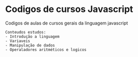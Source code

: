 # Codigos de cursos Javascript

Codigos de aulas de cursos gerais da linguagem javascript

    Conteudos estudos:
    - Introdução a linguagem
    - Variaveis
    - Manipulação de dados
    - Operaladores aritméticos e logicos